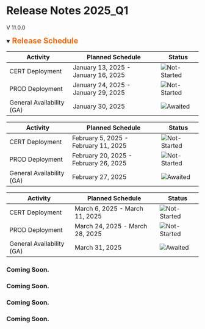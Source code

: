 # Release Notes 2025_Q1
V 11.0.0

<details open>
<summary><b style="font-size: 20px; color: #ff6600;">Release Schedule </b> </summary>
<!-- 
type: tab 
titles: 2025_Q1.1, 2025_Q1.2, 2025_Q1.3
-->

|        Activity      |  Planned Schedule  |	  Status    |
| -------------- |-----------------------------|---------|
| CERT Deployment      | January 13, 2025 - January 16, 2025 | ![Not-Started](https://github.com/user-attachments/assets/7e09bde0-0c58-4f8b-ba6b-18e1c7d401ef) |
| PROD Deployment      | January 24, 2025 - January 29, 2025 | ![Not-Started](https://github.com/user-attachments/assets/7e09bde0-0c58-4f8b-ba6b-18e1c7d401ef) |
| General Availability (GA) | January 30, 2025               | ![Awaited](https://github.com/user-attachments/assets/523e4680-8fdd-4039-9ccb-6ca830ff9849) |

<!-- type: tab -->

|        Activity      |  Planned Schedule  |	  Status    |
| -------------- |----------------------------|---------|
| CERT Deployment      | February 5, 2025 - February 11, 2025 | ![Not-Started](https://github.com/user-attachments/assets/7e09bde0-0c58-4f8b-ba6b-18e1c7d401ef) |
| PROD Deployment      | February 20, 2025 - February 26, 2025 |![Not-Started](https://github.com/user-attachments/assets/7e09bde0-0c58-4f8b-ba6b-18e1c7d401ef) |
| General Availability (GA) | February 27, 2025  	             | ![Awaited](https://github.com/user-attachments/assets/523e4680-8fdd-4039-9ccb-6ca830ff9849) |

<!-- type: tab -->

|        Activity      |  Planned Schedule            |	  Status    |
| -------------- |----------------------------|----------|
| CERT Deployment      | March 6, 2025 - March 11, 2025  | ![Not-Started](https://github.com/user-attachments/assets/7e09bde0-0c58-4f8b-ba6b-18e1c7d401ef) |
| PROD Deployment      | March 24, 2025 - March 28, 2025 | ![Not-Started](https://github.com/user-attachments/assets/7e09bde0-0c58-4f8b-ba6b-18e1c7d401ef) |
| General Availability (GA) | March 31, 2025	           | ![Awaited](https://github.com/user-attachments/assets/523e4680-8fdd-4039-9ccb-6ca830ff9849) |

<!-- type: tab-end -->

</details>

<!-- 
type: tab 
titles: Premier, Precision, Signature, Cleartouch
-->

### Coming Soon.

<!-- type: tab -->

### Coming Soon.

<!-- type: tab -->

### Coming Soon.

<!-- type: tab -->

### Coming Soon.

<!-- type: tab-end -->

